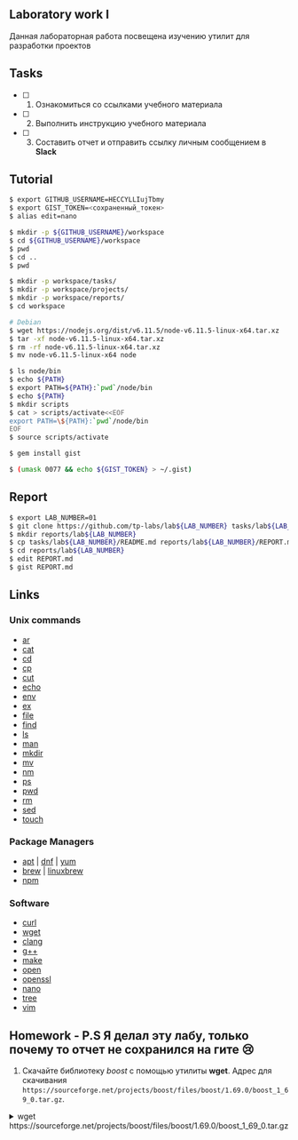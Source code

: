 ## Laboratory work I

Данная лабораторная работа посвещена изучению утилит для разработки проектов

## Tasks

- [ ] 1. Ознакомиться со ссылками учебного материала
- [ ] 2. Выполнить инструкцию учебного материала
- [ ] 3. Составить отчет и отправить ссылку личным сообщением в **Slack**

## Tutorial

```bash
$ export GITHUB_USERNAME=HECCYLLIujTbmy
$ export GIST_TOKEN=<сохраненный_токен>
$ alias edit=nano
```

```sh
$ mkdir -p ${GITHUB_USERNAME}/workspace
$ cd ${GITHUB_USERNAME}/workspace
$ pwd
$ cd ..
$ pwd
```

```sh
$ mkdir -p workspace/tasks/
$ mkdir -p workspace/projects/
$ mkdir -p workspace/reports/
$ cd workspace
```

```sh
# Debian
$ wget https://nodejs.org/dist/v6.11.5/node-v6.11.5-linux-x64.tar.xz
$ tar -xf node-v6.11.5-linux-x64.tar.xz
$ rm -rf node-v6.11.5-linux-x64.tar.xz
$ mv node-v6.11.5-linux-x64 node
```

```sh
$ ls node/bin
$ echo ${PATH}
$ export PATH=${PATH}:`pwd`/node/bin
$ echo ${PATH}
$ mkdir scripts
$ cat > scripts/activate<<EOF
export PATH=\${PATH}:`pwd`/node/bin
EOF
$ source scripts/activate
```

```sh
$ gem install gist
```

```sh
$ (umask 0077 && echo ${GIST_TOKEN} > ~/.gist)
```

## Report

```sh
$ export LAB_NUMBER=01
$ git clone https://github.com/tp-labs/lab${LAB_NUMBER} tasks/lab${LAB_NUMBER}
$ mkdir reports/lab${LAB_NUMBER}
$ cp tasks/lab${LAB_NUMBER}/README.md reports/lab${LAB_NUMBER}/REPORT.md
$ cd reports/lab${LAB_NUMBER}
$ edit REPORT.md
$ gist REPORT.md
```

## Links

### Unix commands

- [ar](https://en.wikipedia.org/wiki/Ar_(Unix))
- [cat](https://en.wikipedia.org/wiki/Cat_(Unix))
- [cd](https://en.wikipedia.org/wiki/Cd_(command))
- [cp](https://en.wikipedia.org/wiki/Cp_(Unix))
- [cut](https://en.wikipedia.org/wiki/Cut_(Unix))
- [echo](https://en.wikipedia.org/wiki/Echo_(command))
- [env](https://en.wikipedia.org/wiki/Env_(shell))
- [ex](https://en.wikipedia.org/wiki/Ex_(editor))
- [file](https://en.wikipedia.org/wiki/File_(command))
- [find](https://en.wikipedia.org/wiki/Find)
- [ls](https://en.wikipedia.org/wiki/Ls)
- [man](https://en.wikipedia.org/wiki/Man_page)
- [mkdir](https://en.wikipedia.org/wiki/Mkdir)
- [mv](https://en.wikipedia.org/wiki/Mv)
- [nm](https://en.wikipedia.org/wiki/Nm_(Unix))
- [ps](https://en.wikipedia.org/wiki/Ps_(Unix))
- [pwd](https://en.wikipedia.org/wiki/Pwd)
- [rm](https://en.wikipedia.org/wiki/Rm_(Unix))
- [sed](https://en.wikipedia.org/wiki/Sed)
- [touch](https://en.wikipedia.org/wiki/Touch_(Unix))

### Package Managers

- [apt](http://help.ubuntu.ru/wiki/apt) | [dnf](https://en.wikipedia.org/wiki/DNF_(software)) | [yum](https://fedoraproject.org/wiki/Yum/ru)
- [brew](https://brew.sh) | [linuxbrew](http://linuxbrew.sh)
- [npm](https://docs.npmjs.com)

### Software

- [curl](https://www.gitbook.com/book/bagder/everything-curl/details)
- [wget](https://www.gnu.org/software/wget/manual/wget.pdf)
- [clang](https://clang.llvm.org)
- [g++](https://gcc.gnu.org/onlinedocs/gcc-4.0.2/gcc/G_002b_002b-and-GCC.html)
- [make](https://en.wikipedia.org/wiki/Make_(software))
- [open](https://developer.apple.com/legacy/library/documentation/Darwin/Reference/ManPages/man1/open.1.html)
- [openssl](https://www.openssl.org)
- [nano](https://www.nano-editor.org)
- [tree](https://linux.die.net/man/1/tree)
- [vim](http://www.vim.org)

## Homework - P.S Я делал эту лабу, только почему то отчет не сохранился на гите 😢

1. Скачайте библиотеку *boost* с помощью утилиты **wget**. Адрес для скачивания `https://sourceforge.net/projects/boost/files/boost/1.69.0/boost_1_69_0.tar.gz`.





<details><summary>wget https://sourceforge.net/projects/boost/files/boost/1.69.0/boost_1_69_0.tar.gz</summary>

 ```sh
--2023-05-28 18:29:34--  https://sourceforge.net/projects/boost/files/boost/1.69.0/boost_1_69_0.tar.gz
Resolving sourceforge.net (sourceforge.net)... 104.18.11.128, 104.18.10.128, 2606:4700::6812:a80, ...
Connecting to sourceforge.net (sourceforge.net)|104.18.11.128|:443... connected.</summary>
HTTP request sent, awaiting response... 301 Moved Permanently
Location: https://sourceforge.net/projects/boost/files/boost/1.69.0/boost_1_69_0.tar.gz/ [following]
--2023-05-28 18:29:35--  https://sourceforge.net/projects/boost/files/boost/1.69.0/boost_1_69_0.tar.gz/
Reusing existing connection to sourceforge.net:443.
HTTP request sent, awaiting response... 301 Moved Permanently
Location: https://sourceforge.net/projects/boost/files/boost/1.69.0/boost_1_69_0.tar.gz/download [following]
--2023-05-28 18:29:35--  https://sourceforge.net/projects/boost/files/boost/1.69.0/boost_1_69_0.tar.gz/download
Reusing existing connection to sourceforge.net:443.
HTTP request sent, awaiting response... 302 Found
Location: https://downloads.sourceforge.net/project/boost/boost/1.69.0/boost_1_69_0.tar.gz?ts=gAAAAABkc9XQRrdp8fkDxsqN84PHXdYAPHmOeEQdgZUtag-2XDA-a-zOq41jdH_P8Ze-DQ5PHKTfTagoXEiB6-3CmQ_Yff_-yA%3D%3D&use_mirror=deac-ams&r= [following]
--2023-05-28 18:29:35--  https://downloads.sourceforge.net/project/boost/boost/1.69.0/boost_1_69_0.tar.gz?ts=gAAAAABkc9XQRrdp8fkDxsqN84PHXdYAPHmOeEQdgZUtag-2XDA-a-zOq41jdH_P8Ze-DQ5PHKTfTagoXEiB6-3CmQ_Yff_-yA%3D%3D&use_mirror=deac-ams&r=
Resolving downloads.sourceforge.net (downloads.sourceforge.net)... 204.68.111.105
Connecting to downloads.sourceforge.net (downloads.sourceforge.net)|204.68.111.105|:443... connected.
HTTP request sent, awaiting response... 302 Found

Location: https://deac-ams.dl.sourceforge.net/project/boost/boost/1.69.0/boost_1_69_0.tar.gz [following]
--2023-05-28 18:29:36--  https://deac-ams.dl.sourceforge.net/project/boost/boost/1.69.0/boost_1_69_0.tar.gz
Resolving deac-ams.dl.sourceforge.net (deac-ams.dl.sourceforge.net)... 185.34.27.55
Connecting to deac-ams.dl.sourceforge.net (deac-ams.dl.sourceforge.net)|185.34.27.55|:443... connected.
HTTP request sent, awaiting response... 302 Moved Temporarily
Location: https://downloads.sourceforge.net/project/boost/boost/1.69.0/boost_1_69_0.tar.gz?download&failedmirror=deac-ams.dl.sourceforge.net [following]
--2023-05-28 18:29:37--  https://downloads.sourceforge.net/project/boost/boost/1.69.0/boost_1_69_0.tar.gz?download&failedmirror=deac-ams.dl.sourceforge.net
Connecting to downloads.sourceforge.net (downloads.sourceforge.net)|204.68.111.105|:443... connected.
HTTP request sent, awaiting response... 302 Found
Location: https://nav.dl.sourceforge.net/project/boost/boost/1.69.0/boost_1_69_0.tar.gz [following]
--2023-05-28 18:29:38--  https://nav.dl.sourceforge.net/project/boost/boost/1.69.0/boost_1_69_0.tar.gz
Resolving nav.dl.sourceforge.net (nav.dl.sourceforge.net)... 5.154.224.27
Connecting to nav.dl.sourceforge.net (nav.dl.sourceforge.net)|5.154.224.27|:443... connected.
HTTP request sent, awaiting response... 200 OK
Length: 111710205 (107M) [application/x-gzip]</details>
```








```sh





Saving to: ‘boost_1_69_0.tar.gz’

boost_1_69_0.tar.gz     100%[===============================>] 106.53M   777KB/s    in 2m 15s  

2023-05-28 18:31:54 (808 KB/s) - ‘boost_1_69_0.tar.gz’ saved [111710205/111710205]
```

```sh
2. Разархивируйте скаченный файл в директорию `~/boost_1_69_0`

```

```sh
3. Подсчитайте количество файлов в директории `~/boost_1_69_0` **не включая** вложенные директории.
  (kali㉿kali)-[~/HECCYLLIujTbmy/workspace]
└─$  tree -a -L 1
.
├── boost_1_69_0
├── boost_1_69_0.tar.gz
├── node
├── projects
├── reports
├── scripts
└── tasks

6 directories, 1 file
```

```sh
4. Подсчитайте количество файлов в директории `~/boost_1_69_0` **включая** вложенные директории.
 tree -a
.
├── boost_1_69_0
│   ├── boost
│   │   ├── accumulators
│   │   │   ├── accumulators_fwd.hpp
│   │   │   ├── accumulators.hpp
│   │   │   ├── framework
│   │   │   │   ├── accumulator_base.hpp
│   │   │   │   ├── accumulator_concept.hpp
│   │   │   │   ├── accumulators
│   │   │   │   │   ├── droppable_accumulator.hpp
│   │   │   │   │   ├── external_accumulator.hpp
│   │   │   │   │   ├── reference_accumulator.hpp
│   │   │   │   │   └── value_accumulator.hpp
│   │   │   │   ├── accumulator_set.hpp
│   │   │   │   ├── depends_on.hpp
│   │   │   │   ├── external.hpp
│   │   │   │   ├── extractor.hpp
│   │   │   │   ├── features.hpp
│   │   │   │   └── parameters
```

```sh
5. Подсчитайте количество заголовочных файлов, файлов с расширением `.cpp`, сколько остальных файлов (не заголовочных и не `.cpp`).
└─$ find -name '*.h' | wc -l
296

─$ find -name '*.cpp' | wc -l
13774

└─$ find '!' -name '*.h' -a '!' -name '*.cpp' | wc -l
52759
```
```sh
6. Найдите полный пусть до файла `any.hpp` внутри библиотеки *boost*.
$  readlink -f any.hpp
/home/kali/HECCYLLIujTbmy/workspace/boost_1_69_0/any.hpp
```
```sh

7. Выведите в консоль все файлы, где упоминается последовательность `boost::asio`.
$ grep -rl 'boost::asio' 

<details><summary>...</summary>
libs/coroutine2/doc/coro.qbk
libs/coroutine2/doc/motivation.qbk
libs/process/example/wait.cpp
libs/process/example/async_io.cpp
libs/process/example/io.cpp
........
doc/html/boost/process/std_in.html
doc/html/boost/process/std_out.html
</details>
```

```sh
8. Скомпилирутйе *boost*. Можно воспользоваться [инструкцией](https://www.boost.org/doc/libs/1_61_0/more/getting_started/unix-variants.html#or-build-custom-binaries) или [ссылкой](https://codeyarns.com/2017/01/24/how-to-build-boost-on-linux/).
cd tools/build/
$ ./boosttrap.sh

Bootstrapping the build engine with toolset gcc... engine/bin.linuxx86_64/b2

Bootstrapping is done. To build and install, run:
./b2 install --prefix=<DIR>
/b2 install --prefix=boost_output
```

```sh
9. Перенесите все скомпилированные на предыдущем шаге статические библиотеки в директорию `~/boost-libs`.
$ mv boost_1_69_0/tools/build/boost_output/ boost-libs

```

```sh
11. Подсчитайте сколько занимает дискового пространства каждый файл в этой директории.
$ du -h
20K     ./example/make
12K     ./example/variant/libs
32K     ./example/variant
24K     ./example/gettext
16K     ./example/time
20K     ./example/generator
20K     ./example/qt/qt4/hello
12K     ./example/qt/qt4/moccable-cpp
16K     ./example/qt/qt4/uic
52K     ./example/qt/qt4
20K     ./example/qt/qt3/hello
12K     ./example/qt/qt3/moccable-cpp
16K     ./example/qt/qt3/uic
52K     ./example/qt/qt3
112K    ./example/qt
16K     ./example/hello
8.0K    ./example/libraries/util/foo/include
20K     ./example/libraries/util/foo
24K     ./example/libraries/util
12K     ./example/libraries/app
44K     ./example/libraries
8.0K    ./example/sass/include
28K     ./example/sass
40K     ./example/customization
12K     ./example/built_tool/tblgen
12K     ./example/built_tool/core
36K     ./example/built_tool
8.0K    ./example/pch/include
8.0K    ./example/pch/source
24K     ./example/pch
20K     ./example/testing
20K     ./example/python_modules
16K     ./example/try_compile
24K     ./example/complex-testing
16K     ./example/asciidoctor
24K     ./example/generate
548K    ./example
56K     ./src/kernel
28K     ./src/engine/boehm_gc/Mac_files
236K    ./src/engine/boehm_gc/include/private
432K    ./src/engine/boehm_gc/include
72K     ./src/engine/boehm_gc/tests
124K    ./src/engine/boehm_gc/cord
476K    ./src/engine/boehm_gc/doc
3.6M    ./src/engine/boehm_gc
28K     ./src/engine/debian
48K     ./src/engine/modules
5.0M    ./src/engine
268K    ./src/util
56K     ./src/contrib
12K     ./src/options
16K     ./src/tools/xsltproc
44K     ./src/tools/generators
208K    ./src/tools/features
120K    ./src/tools/types
8.0K    ./src/tools/doxygen
1.7M    ./src/tools
764K    ./src/build
7.9M    ./src
184K    ./test/qt5
8.0K    ./test/prebuilt/ext/debug
8.0K    ./test/prebuilt/ext/release
40K     ./test/prebuilt/ext
56K     ./test/prebuilt
96K     ./test/qt4
48K     ./test/core-language
12K     ./test/test2
24K     ./test/project-test4/lib
12K     ./test/project-test4/lib2
72K     ./test/project-test4
16K     ./test/project-test3/lib3
12K     ./test/project-test3/lib
12K     ./test/project-test3/lib2/helper
28K     ./test/project-test3/lib2
76K     ./test/project-test3
8.0K    ./test/railsys/program/include
12K     ./test/railsys/program/liba
12K     ./test/railsys/program/main
44K     ./test/railsys/program
12K     ./test/railsys/libx/src
8.0K    ./test/railsys/libx/include
28K     ./test/railsys/libx
76K     ./test/railsys
16K     ./test/boostbook
8.0K    ./test/startup/bootstrap-env
8.0K    ./test/startup/no-bootstrap2
12K     ./test/startup/boost-root/build
20K     ./test/startup/boost-root
8.0K    ./test/startup/bootstrap-explicit
8.0K    ./test/startup/no-bootstrap1/subdir
16K     ./test/startup/no-bootstrap1
8.0K    ./test/startup/no-bootstrap3
8.0K    ./test/startup/bootstrap-implicit
80K     ./test/startup
100K    ./test/toolset-mock/src
120K    ./test/toolset-mock
1.9M    ./test
36K     ./notes
656K    ./doc/html
8.0K    ./doc/src/pygments
8.0K    ./doc/src/hljs/styles
28K     ./doc/src/hljs
416K    ./doc/src
1.1M    ./doc
12M     .


```
```sh
11. Найдите *топ10* самых "тяжёлых".
$ sudo du -a | sort -n -r | head -n 10
11644   .
8024    ./src
5072    ./src/engine
3684    ./src/engine/boehm_gc
1908    ./test
1712    ./src/tools
1084    ./doc
764     ./src/build
736     ./src/engine/boehm_gc/configure
656     ./doc/html


```
Copyright (c) 2015-2021 The ISC Authors
```
